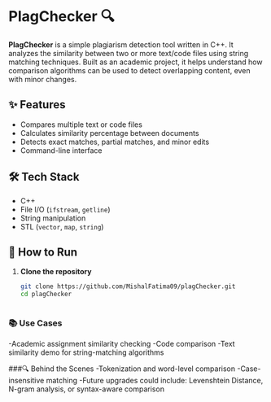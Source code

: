 # PlagChecker 🔍

**PlagChecker** is a simple plagiarism detection tool written in C++. It analyzes the similarity between two or more text/code files using string matching techniques. Built as an academic project, it helps understand how comparison algorithms can be used to detect overlapping content, even with minor changes.

## ✨ Features

- Compares multiple text or code files
- Calculates similarity percentage between documents
- Detects exact matches, partial matches, and minor edits
- Command-line interface

## 🛠 Tech Stack

- C++
- File I/O (`ifstream`, `getline`)
- String manipulation
- STL (`vector`, `map`, `string`)

## 🚀 How to Run

1. **Clone the repository**
   ```bash
   git clone https://github.com/MishalFatima09/plagChecker.git
   cd plagChecker
  
### 📚 Use Cases
-Academic assignment similarity checking
-Code comparison
-Text similarity demo for string-matching algorithms

###🔍 Behind the Scenes
-Tokenization and word-level comparison
-Case-insensitive matching
-Future upgrades could include: Levenshtein Distance, N-gram analysis, or syntax-aware comparison
